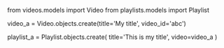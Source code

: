 from videos.models import Video
from playlists.models import Playlist


video_a = Video.objects.create(title='My title', video_id='abc')

playlist_a = Playlist.objects.create(
    title='This is my title', video=video_a
)
